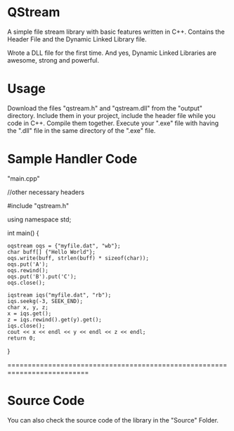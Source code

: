 # QStream
A simple file stream library with basic features written in C++. Contains the Header File and the Dynamic Linked Library file.

Wrote a DLL file for the first time. And yes, Dynamic Linked Libraries are awesome, strong and powerful.

Usage
=====
Download the files "qstream.h" and "qstream.dll" from the "output" directory. Include them in your project, include the header file while you code in C++. Compile them together. Execute your ".exe" file with having the ".dll" file in the same directory of the ".exe" file.

Sample Handler Code
===================
"main.cpp"

//other necessary headers

#include "qstream.h"

using namespace std;

int main() {
    
    oqstream oqs = {"myfile.dat", "wb"};
    char buff[] {"Hello World"};
    oqs.write(buff, strlen(buff) * sizeof(char));
    oqs.put('A');
    oqs.rewind();
    oqs.put('B').put('C');
    oqs.close();
    
    iqstream iqs("myfile.dat", "rb");
    iqs.seekg(-3, SEEK_END);
    char x, y, z;
    x = iqs.get();
    z = iqs.rewind().get(y).get();
    iqs.close();
    cout << x << endl << y << endl << z << endl;
    return 0;
}

==========================================================================

Source Code
===========
You can also check the source code of the library in the "Source" Folder.
